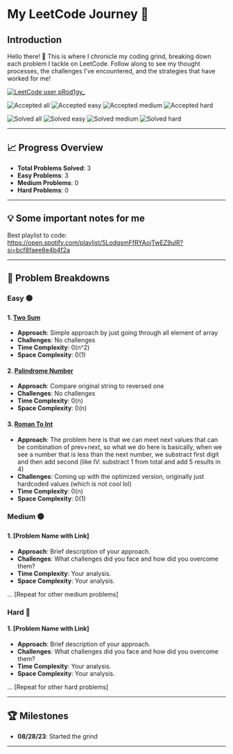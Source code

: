 # My LeetCode Journey 🚀

## Introduction

Hello there! 👋 This is where I chronicle my coding grind, breaking down each problem I tackle on LeetCode. Follow along to see my thought processes, the challenges I've encountered, and the strategies that have worked for me!

[![LeetCode user pRod1gy_](https://img.shields.io/badge/dynamic/json?style=for-the-badge&labelColor=black&color=%23ffa116&label=Solved&query=solvedOverTotal&url=https%3A%2F%2Fbadge.xyli.tech/%2Fapi%2Fusers%2FpRod1gy_&logo=leetcode&logoColor=yellow)](https://leetcode.com/pRod1gy_/)

![Accepted all](https://badges.peiyuan.ch/leetcode/pRod1gy_/rate?difficulty=all)
![Accepted easy](https://badges.peiyuan.ch/leetcode/pRod1gy_/rate?difficulty=easy)
![Accepted medium](https://badges.peiyuan.ch/leetcode/pRod1gy_/rate?difficulty=medium)
![Accepted hard](https://badges.peiyuan.ch/leetcode/pRod1gy_/rate?difficulty=hard)

![Solved all](https://badges.peiyuan.ch/leetcode/pRod1gy_/solved?difficulty=all)
![Solved easy](https://badges.peiyuan.ch/leetcode/pRod1gy_/solved?difficulty=easy)
![Solved medium](https://badges.peiyuan.ch/leetcode/pRod1gy_/solved?difficulty=medium)
![Solved hard](https://badges.peiyuan.ch/leetcode/pRod1gy_/solved?difficulty=hard)

---

## 📈 Progress Overview

- **Total Problems Solved**: 3
- **Easy Problems**: 3
- **Medium Problems**: 0
- **Hard Problems**: 0

---

## 💡 Some important notes for me

Best playlist to code: https://open.spotify.com/playlist/5LodgsmFfRYAojTwEZ9ulR?si=bcf8faee8e4b4f2a

---

## 🧠 Problem Breakdowns

### Easy 🟢

#### 1. [Two Sum](https://leetcode.com/problems/two-sum/description/)

- **Approach**: Simple approach by just going through all element of array
- **Challenges**: No challenges
- **Time Complexity**: 0(n^2)
- **Space Complexity**: 0(1)

#### 2. [Palindrome Number](https://leetcode.com/problems/palindrome-number/description/)

- **Approach**: Compare original string to reversed one
- **Challenges**: No challenges
- **Time Complexity**: 0(n)
- **Space Complexity**: 0(n)

#### 3. [Roman To Int](https://leetcode.com/problems/roman-to-integer/description/)

- **Approach**: The problem here is that we can meet next values that can be combination of prev+next, so what we do here is basically, when we see a number that is less than the next number, we substract first digit and then add second (like IV: substract 1 from total and add 5 results in 4)
- **Challenges**: Coming up with the optimized version, originally just hardcoded values (which is not cool lol)
- **Time Complexity**: 0(n)
- **Space Complexity**: 0(1)

### Medium 🟡

#### 1. [Problem Name with Link]

- **Approach**: Brief description of your approach.
- **Challenges**: What challenges did you face and how did you overcome them?
- **Time Complexity**: Your analysis.
- **Space Complexity**: Your analysis.

... [Repeat for other medium problems]

### Hard 🔴

#### 1. [Problem Name with Link]

- **Approach**: Brief description of your approach.
- **Challenges**: What challenges did you face and how did you overcome them?
- **Time Complexity**: Your analysis.
- **Space Complexity**: Your analysis.

... [Repeat for other hard problems]

---

## 🏆 Milestones

- **08/28/23**: Started the grind

---
